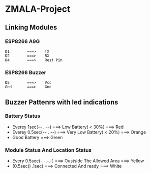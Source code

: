# ZMALA-Project

## Linking Modules

### ESP8266 A9G

    D1        ===>    TX
    D2        ===>    RX
    D4        ===>    Rest Pin

### ESP8266 Buzzer

    D5        ===>    Vcc
    Gnd       ===>    Gnd

## Buzzer Pattenrs with led indications

### Battery Status

- Everey 1sec(-- . --) ===> Low Battery( < 30%) ===> Red
- Everey 0.5sec(-- . --) ===> Very Low Battery( < 20%) ===> Orange
- Good Battery ===> Green

### Module Status And Location Status

- Every 0.5sec(-.-.-.-) ===> Oustside The Allowed Area ===> Yellow
- (0.5sec() .1sec) ===> Connected And ready ===> White
